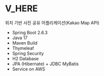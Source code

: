# V_HERE
위치 기반 사진 공유 어플리케이션(Kakao Map API)

- Spring Boot 2.6.3
- Java 17
- Maven Build
- Thymeleaf
- Spring Security
- H2 Database
- JPA (Hibernate) + JDBC MyBatis
- Service on AWS
